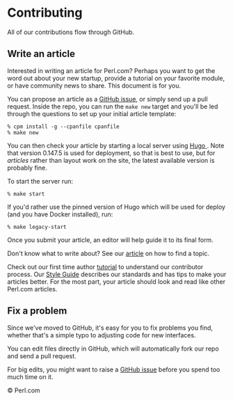 # Contributing

All of our contributions flow through GitHub.

## Write an article

Interested in writing an article for Perl.com? Perhaps you want to get the word
out about your new startup, provide a tutorial on your favorite module, or have
community news to share. This document is for you.

You can propose an article as a [GitHub
issue](https://github.com/perladvent/perldotcom/issues), or simply send up a pull
request. Inside the repo, you can run the `make new` target and you'll be led
through the questions to set up your initial article template:

```
% cpm install -g --cpanfile cpanfile
% make new
```

You can then check your article by starting a local server using [Hugo
](https://gohugo.io/). Note that version 0.147.5 is used for deployment, so
that is best to use, but for _articles_ rather than layout work on the site,
the latest available version is probably fine.

To start the server run:

```
% make start
```

If you'd rather use the pinned version of Hugo which will be used for deploy
(and you have Docker installed), run:

```
% make legacy-start
```

Once you submit your article, an editor will help guide it to its final form.

Don't know what to write about? See our
[article](https://perl.com/article/how-to-find-a-programming-topic-to-write-about/)
on how to find a topic.

Check out our first time author
[tutorial](https://perl.com/article/how-to-write-your-first-article-for-perl-com/)
to understand our contributor process.  Our [Style Guide](STYLE-GUIDE.md)
describes our standards and has tips to make your articles better. For the most
part, your article should look and read like other Perl.com articles.

## Fix a problem

Since we've moved to GitHub, it's easy for you to fix problems you find,
whether that's a simple typo to adjusting code for new interfaces.

You can edit files directly in GitHub, which will automatically fork our repo
and send a pull request.

For big edits, you might want to raise a [GitHub
issue](https://github.com/perladvent/perldotcom/issues) before you spend too
much time on it.

&copy; Perl.com
